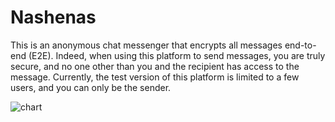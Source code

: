 # Nashenas
This is an anonymous chat messenger that encrypts all messages end-to-end (E2E). Indeed, when using this platform to send messages, you are truly secure, and no one other than you and the recipient has access to the message. Currently, the test version of this platform is limited to a few users, and you can only be the sender.

![chart](https://github.com/PrivacyForge/nashenas/blob/main/chart.png)
